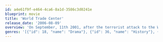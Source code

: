 ```yaml
---
id: a4e61f9f-e464-4ca6-8a1d-3586c3d0241e
blueprint: movie
title: 'World Trade Center'
release_date: '2006-08-09'
overview: 'On September, 11th 2001, after the terrorist attack to the World Trade Center, the building collapses over the rescue team from the Port Authority Police Department. Will Jimeno and his sergeant John McLoughlin are found alive trapped under the wreckage while the rescue teams fight to save them.'
genres: '[{"id": 18, "name": "Drama"}, {"id": 36, "name": "History"}, {"id": 53, "name": "Thriller"}]'
---
```

